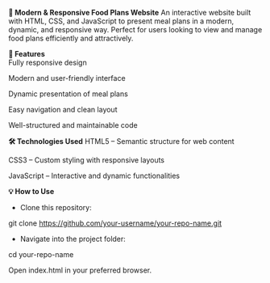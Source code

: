 **🥗 Modern & Responsive Food Plans Website**
An interactive website built with HTML, CSS, and JavaScript to present meal plans in a modern, dynamic, and responsive way. Perfect for users looking to view and manage food plans efficiently and attractively.

**🚀 Features**<br/>
Fully responsive design

Modern and user-friendly interface

Dynamic presentation of meal plans

Easy navigation and clean layout

Well-structured and maintainable code

**🛠️ Technologies Used**
HTML5 – Semantic structure for web content

CSS3 – Custom styling with responsive layouts

JavaScript – Interactive and dynamic functionalities


**💡 How to Use**
- Clone this repository:
  
git clone https://github.com/your-username/your-repo-name.git

- Navigate into the project folder:

cd your-repo-name

Open index.html in your preferred browser.
